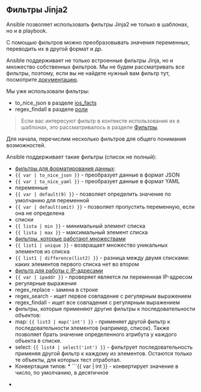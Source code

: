 ## Фильтры Jinja2

Ansible позволяет использовать фильтры Jinja2 не только в шаблонах, но и в playbook.

С помощью фильтров можно преобразовывать значения переменных, переводить их в другой формат и др.

Ansible поддерживает не только встроенные фильтры Jinja, но и множество собственных фильтров.
Мы не будем рассматривать все фильтры, поэтому, если вы не найдете нужный вам фильтр тут, посмотрите [документацию](http://docs.ansible.com/ansible/playbooks_filters.html).

Мы уже использовали фильтры:
* to_nice_json в разделе [ios_facts](https://natenka.gitbooks.io/pyneng/content/book/chapter15/4b_ios_facts.html)
* regex_findall в разделе [роли](https://natenka.gitbooks.io/pyneng/content/book/chapter15/6c_roles.html)

> Если вас интересуют фильтр в контексте использования их в шаблонах, это рассматривалось в разделе [Фильтры](https://natenka.gitbooks.io/pyneng/content/book/chapter13/3d_syntax_filter.html).

Для начала, перечислим несколько фильтров для общего понимания возможностей.

Ansible поддерживает такие фильтры (список не полный):
* [фильтры для форматирования данных](http://docs.ansible.com/ansible/playbooks_filters.html#filters-for-formatting-data):
 * ```{{ var | to_nice_json }}``` - преобразует данные в формат JSON
 * ```{{ var | to_nice_yaml }}``` - преобразует данные в формат YAML
* переменные
 * ```{{ var | default(9) }}``` - позволяет определить значение по умолчанию для переменной
 * ```{{ var | default(omit) }}``` - позволяет пропустить переменную, если она не определена
* списки
 * ```{{ lista | min }}``` - минимальный элемент списка
 * ```{{ lista | max }}``` - максимальный элемент списка
* [фильтры, которые работают множествами](http://docs.ansible.com/ansible/playbooks_filters.html#set-theory-filters)
 * ```{{ list1 | unique }}``` - возвращает множество уникальных элементов из списка
 * ```{{ list1 | difference(list2) }}``` - разница между двумя списками: каких элементов первого списка нет во втором
* [фильтр для работы с IP-адресами](http://docs.ansible.com/ansible/playbooks_filters_ipaddr.html)
 * ```{{ var | ipaddr }}``` - проверяет является ли переменная IP-адресом
* регулярные выражения
 * regex_replace - замена в строке
 * regex_search - ищет первое совпадение с регулярным выражением
 * regex_findall - ищет все совпадения с регулярным выражением
* фильтры, которые применяют другие фильтры к последовательности объектов:
 * map: ```{{ list3 | map('int') }}``` - применяет другой фильтр к последовательности элементов (например, список). Также позволяет брать значение определенного атрибута у каждого объекта в списке.
 * select: ```{{ list4 | select('int') }}``` - фильтрует последовательность применяя другой фильтр к каждому из элементов. Остаются только те объекты, для которых тест отработал.
* Конвертация типов:
 * ```{{ var | int }} - конвертирует значение в число, по умолчанию, в десятичное
 * ```{{ var | list }} - конвертирует значение в список


